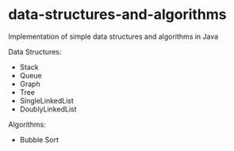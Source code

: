# data-structures-and-algorithms

Implementation of simple data structures and algorithms in Java

Data Structures:
- Stack
- Queue
- Graph
- Tree
- SingleLinkedList
- DoublyLinkedList

Algorithms:
- Bubble Sort
